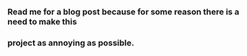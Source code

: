 ### Read me for a blog post because for some reason there is a need to make this
### project as annoying as possible.